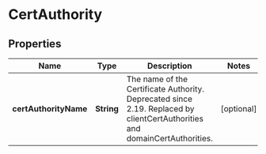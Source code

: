
# CertAuthority

## Properties
Name | Type | Description | Notes
------------ | ------------- | ------------- | -------------
**certAuthorityName** | **String** | The name of the Certificate Authority. Deprecated since 2.19. Replaced by clientCertAuthorities and domainCertAuthorities. |  [optional]



